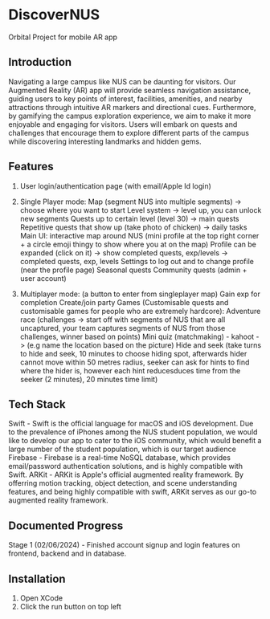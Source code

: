 # DiscoverNUS
Orbital Project for mobile AR app

## Introduction
Navigating a large campus like NUS can be daunting for visitors. Our Augmented Reality (AR) app will provide seamless navigation assistance, guiding users to key points of interest, facilities, amenities, and nearby attractions through intuitive AR markers and directional cues. Furthermore, by gamifying the campus exploration experience, we aim to make it more enjoyable and engaging for visitors. Users will embark on quests and challenges that encourage them to explore different parts of the campus while discovering interesting landmarks and hidden gems.

## Features
1. User login/authentication page (with email/Apple Id login)

2. Single Player mode:
Map (segment NUS into multiple segments) -> choose where you want to start
Level system -> level up, you can unlock new segments
Quests up to certain level (level 30) -> main quests
Repetitive quests that show up (take photo of chicken) -> daily tasks
Main UI: interactive map around NUS (mini profile at the top right corner + a circle emoji thingy to show where you at on the map)
Profile can be expanded (click on it) -> show completed quests, exp/levels -> completed quests, exp, levels
Settings to log out and to change profile (near the profile page)
Seasonal quests
Community quests (admin + user account)

3. Multiplayer mode: (a button to enter from singleplayer map)
Gain exp for completion
Create/join party
Games (Customisable quests and customisable games for people who are extremely hardcore):
Adventure race (challenges -> start off with segments of NUS that are all uncaptured,  your team captures segments of NUS from those challenges, winner based on points)
Mini quiz (matchmaking) - kahoot -> (e.g name the location based on the picture)
Hide and seek (take turns to hide and seek, 10 minutes to choose hiding spot, afterwards hider cannot move within 50 metres radius, seeker can ask for hints to find where the hider is, however each hint reducesduces time from the seeker (2 minutes), 20 minutes time limit)

## Tech Stack
Swift - Swift is the official language for macOS and iOS development. Due to the prevalence of iPhones among the NUS student population, we would like to develop our app to cater to the iOS community, which would benefit a large number of the student population, which is our target audience
Firebase - Firebase is a real-time NoSQL database, which provides email/password authentication solutions, and is highly compatible with Swift.
ARKit - ARKit is Apple's official augmented reality framework. By offerring motion tracking, object detection, and scene understanding features, and being highly compatible with swift, ARKit serves as our go-to augmented reality framework.

## Documented Progress
Stage 1 (02/06/2024) - Finished account signup and login features on frontend, backend and in database.

## Installation
1. Open XCode
2. Click the run button on top left
